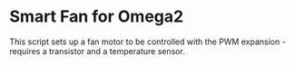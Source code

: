 # Smart Fan for Omega2

This script sets up a fan motor to be controlled with the PWM expansion - requires a transistor and a temperature sensor.
